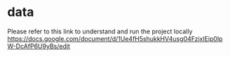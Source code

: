 # data
Please refer to this link to understand and run the project locally
https://docs.google.com/document/d/1Ue4fH5shukkHV4usg04FzjxIEip0lpW-DcAfP6U9yBs/edit
